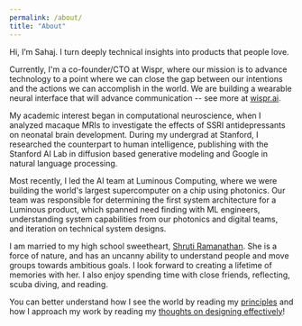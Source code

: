 ```yaml
---
permalink: /about/
title: "About"
---
```


Hi, I’m Sahaj. I turn deeply technical insights into products that people love.

Currently, I'm a co-founder/CTO at Wispr, where our mission is to advance technology to a point where we can close the gap between our intentions and the actions we can accomplish in the world. We are building a wearable neural interface that will advance communication -- see more at [wispr.ai](https://wispr.ai). 

My academic interest began in computational neuroscience, when I analyzed macaque MRIs to investigate the effects of SSRI antidepressants on neonatal brain development. During my undergrad at Stanford, I researched the counterpart to human intelligence, publishing with the Stanford AI Lab in diffusion based generative modeling and Google in natural language processing.

Most recently, I led the AI team at Luminous Computing, where we were building the world's largest supercomputer on a chip using photonics. Our team was responsible for determining the first system architecture for a Luminous product, which spanned need finding with ML engineers, understanding system capabilities from our photonics and digital teams, and iteration on technical system designs.

I am married to my high school sweetheart, [Shruti Ramanathan](https://www.instagram.com/shrutir16). She is a force of nature, and has an uncanny ability to understand people and move groups towards ambitious goals. I look forward to creating a lifetime of memories with her. I also enjoy spending time with close friends, reflecting, scuba diving, and reading. 

You can better understand how I see the world by reading my [principles](https://sahajgarg.github.io/blog/principles) and how I approach my work by reading my [thoughts on designing effectively](https://sahajgarg.github.io/blog/design)!
